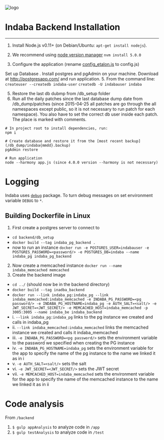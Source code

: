 ![logo](../images/Indaba_logo.png)

# Indaba Backend Installation
------------
1. Install Node.js v0.11+ (on Debian/Ubuntu: ```apt-get install nodejs```).
2. We recommend using [node version manager](https://github.com/creationix/nvm) ```nvm install 5.0.0```

4. Configure the application (rename [config_etalon.js](config_etalon.js) to config.js)

Set up Database
. Install postgres and pgAdmin on your machine.  Download at http://postgresapp.com/ and run application.
5. From the command line:
```createuser --createdb indaba-user```
```createdb -U indabauser indaba```

5. Restore the last db dubmp from /db_setup folder
6. Run all the daily patches since the last database dump date from /db_dump/patches (since 2015-04-25 all patches are go through the all namespaces except public, so it is not necessary to run patch for each namespace). You also have to set the correct db user inside each patch. The place is marked with comments.

```
# In project root to install dependencies, run:
npm i

# Create database and restore it from the [most recent backup](/db_dump/indaba{mmdd}.backup)
pgAdmin restore

# Run application
node --harmony app.js (since 4.0.0 version --harmony is not necessary)
```

# Logging

Indaba uses [`debug`](https://github.com/visionmedia/debug) package. To turn debug messages on set environment variable `DEBUG` to `*`.

## Building Dockerfile in Linux
1. First create a postgres server to connect to
- `cd backend/db_setup`
- `docker build --tag indaba_pg_backend .`
-  now to run an instance `docker run -e POSTGRES_USER=indabauser -e POSTGRES_PASSWORD=<password/> -e POSTGRES_DB=indaba --name indaba_pg indaba_pg_backend`
2. Now create a memcached instance `docker run --name indaba_memcached memcached`
3. Create the backend image
- `cd ../` (should now be in the backend directory)
- `docker build --tag inadba_backend`
- `docker run --link indaba_pg:indaba_pg --link indaba_memcached:indaba_memcached -e INDABA_PG_PASSWORD=<pg password/> -e INDABA_PG_HOSTNAME=indaba_pg -e AUTH_SALT=<salt/> -e JWT_SECRET=<JWT_SECRET/> -e MEMCACHED_HOST=indaba_memcached -p 3005:3005 --name indaba_be indaba_backend`
- i. `--link indaba_pg:indaba_pg` links to the pg instance we created and calls in indaba_pg
- ii. `--link indaba_memcached:indaba_memcached` links the memcached instance we created and calls it indaba_memcached
- iii. `-e INDABA_PG_PASSWORD=<pg password/>` sets the environment variable to the password we specified when creating the PG instance
- iv. `-e INDABA_PG_HOSTNAME=indaba_pg` sets the environment variable for the app to specify the name of the pg instance to the name we linked it as in i
- v. `-e AUTH_SALT=<salt/>` sets the salt
- vi. `-e JWT_SECRET=<JWT_SECRET/>` sets the JWT secret
- vii. `-e MEMCACHED_HOST=indaba_memcached` sets the environment variable for the app to specify the name of the memcached instance to the name we linked it as in ii

# Code analysis
From `/backend`
1. `$ gulp appAnalysis` to analyze code in `/app`
2. `$ gulp testAnalysis` to analyze code in `/test`
